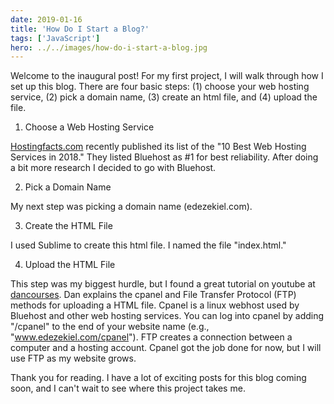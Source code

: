 ```yaml
---
date: 2019-01-16
title: 'How Do I Start a Blog?'
tags: ['JavaScript']
hero: ../../images/how-do-i-start-a-blog.jpg
---
```


Welcome to the inaugural post! For my first project, I will walk through how I set up this blog. There are four basic steps: (1) choose your web hosting service, (2) pick a domain name, (3) create an html file, and (4) upload the file.


1. Choose a Web Hosting Service

[Hostingfacts.com](https://hostingfacts.com/) recently published its list of the "10 Best Web Hosting Services in 2018." They listed Bluehost as #1 for best reliability. After doing a bit more research I decided to go with Bluehost.

2. Pick a Domain Name

My next step was picking a domain name (edezekiel.com).

3. Create the HTML File

I used Sublime to create this html file. I named the file "index.html."

4. Upload the HTML File

This step was my biggest hurdle, but I found a great tutorial on youtube at [<span>dancourses</span>](https://www.youtube.com/watch?v=XUmfXTnFMuw). Dan explains the cpanel and File Transfer Protocol (FTP) methods for uploading a HTML file. Cpanel is a linux webhost used by Bluehost and other web hosting services. You can log into cpanel by adding "/cpanel" to the end of your website name (e.g., "www.edezekiel.com/cpanel"). FTP creates a connection between a computer and a hosting account. Cpanel got the job done for now, but I will use FTP as my website grows.

</dl>

Thank you for reading. I have a lot of exciting posts for this blog coming soon, and I can't wait to see where this project takes me.

</div>
